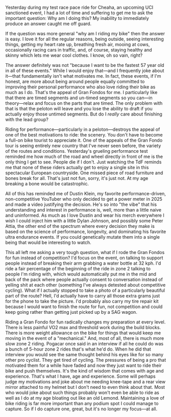 Yesterday during my test race pace ride for Cheaha, an upcoming UCI sanctioned event, I had a lot of time and suffering to get me to ask the important question: Why am I doing this? My inability to immediately produce an answer caught me off guard.

If the question was more general "why am I riding my bike" then the answer is easy. I love it for all the regular reasons, being outside, seeing interesting things, getting my heart rate up, breathing fresh air, mooing at cows, occasionally racing cars in traffic, and, of course, staying healthy and skinny which lets me wear cool clothes. I know, oh so vain, right?

The answer definitely was not "because I want to be the fastest 57 year old in all of these events." While I would enjoy that—and I frequently joke about it—that fundamentally isn't what motivates me. In fact, these events, if I'm honest, are more about being around people equally committed to improving their personal performance who also love riding their bike as much as I do. That's the appeal of Gran Fondos for me. I particularly like that there are timed segments and un-timed segments so you can—in theory—relax and focus on the parts that are timed. The only problem with that is that the peloton will leave and you lose the ability to draft if you actually enjoy those untimed segments. But do I *really* care about finishing with the lead group?

Riding for performance—particularly in a peloton—destroys the appeal of one of the best motivations to ride: the scenery. You don't have to become a full-on bike tourist to appreciate it. One of the appeals of the Gran Fondo tour is seeing entirely new country that I've never seen before, the variety of the routes and conditions. Yesterday's grueling performance test reminded me how much of the road and wheel directly in front of me is the only thing I get to see. People die if I don't. Just watching the TdF reminds me that none of these riders actually get to enjoy a single site in this spectacular European countryside. One missed piece of road furniture and bones break for all. That's just not fun, sorry, it's just not. At my age breaking a bone would be catastrophic.

All of this has reminded me of Dustin Klein, my favorite performance-driven, non-competitive YouTuber who only decided to get a power meter in 2025 and made a video justifying the decision. He's so into "the vibe" that his understanding and interest in performance is, well, more than a little naive and uninformed. As much as I love Dustin and wear his merch everywhere I wish I could inject him with a little Dylan Johnson, and possibly some Peter Attia, the other end of the spectrum where every decision they make is based on the science of performance, longevity, and dominating his favorite ultra endurance events. If you could genetically mutate them into a single being that would be interesting to watch.

This all left me asking a very tough question, what if I rode the Gran Fondos for fun instead of competition? I'd focus on the event, on talking to support people instead of breaking their arm grabbing a water bottle at 32 kph. I'd ride a fair percentage of the beginning of the ride in zone 2 talking to people I'm riding with, which would automatically put me in the mid and back of the pack where people actually consent to conversation instead of yelling shit at each other (something I've always detested about competitive cycling). What if I actually stopped to take a photo of a particularly beautiful part of the route? Hell, I'd actually have to carry all those extra grams just for the phone to take the picture. I'd probably also carry my tire repair kit because I would want to finish the route for fun, not competition and could keep going rather than getting just picked up by a SAG wagon.

Riding a Gran Fondo for fun radically changes my preparation at every level. There is less painful VO2 max and threshold work during the build blocks. There is more weight allowance on the bike for things that would keep me moving in the event of a "mechanical." And, most of all, there is much more slow zone 2 riding. Pogacar once said in an interview if all he could do was a bunch of 5-hour zone 2 rides that's what he'd do. When he did that interview you would see the same thought behind his eyes like for so many other pro cyclist. They get tired of cycling. The pressures of being a pro that motivated them for a while have faded and now they just want to ride their bike and push themselves. It's the kind of wisdom that comes with age and experience. That's what I have, age and experience. Some will perhaps judge my motivations and joke about me needing knee-tape and a rear view mirror attached to my helmet but I don't need to even think about that. Most who would joke about such things probably won't even be able to ride as well as I do at my age bloating out like an old Lemond. Maintaining a love of bike riding is far more important than any podium spot I could manage to capture. So if I do capture one, great, but it's no longer my focus—at all.


